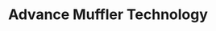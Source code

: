 ---
title: "Advance Muffler Technology"
url: /covington/advance-muffler-technology/
shop: Autowerkstatt
---